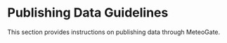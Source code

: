 # Publishing Data Guidelines

This section provides instructions on publishing data through MeteoGate.
